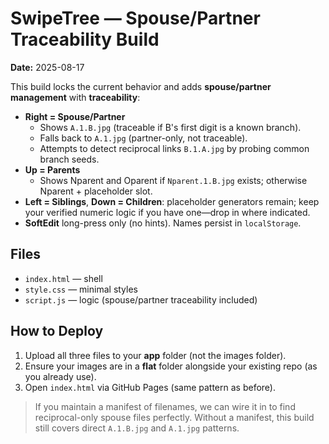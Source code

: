 # SwipeTree — Spouse/Partner Traceability Build
**Date:** 2025-08-17

This build locks the current behavior and adds **spouse/partner management** with **traceability**:

- **Right = Spouse/Partner**
  - Shows `A.1.B.jpg` (traceable if B's first digit is a known branch).
  - Falls back to `A.1.jpg` (partner-only, not traceable).
  - Attempts to detect reciprocal links `B.1.A.jpg` by probing common branch seeds.
- **Up = Parents**
  - Shows Nparent and Oparent if `Nparent.1.B.jpg` exists; otherwise Nparent + placeholder slot.
- **Left = Siblings**, **Down = Children**: placeholder generators remain; keep your verified numeric logic if you have one—drop in where indicated.
- **SoftEdit** long-press only (no hints). Names persist in `localStorage`.

## Files
- `index.html` — shell
- `style.css` — minimal styles
- `script.js` — logic (spouse/partner traceability included)

## How to Deploy
1. Upload all three files to your **app** folder (not the images folder).
2. Ensure your images are in a **flat** folder alongside your existing repo (as you already use).
3. Open `index.html` via GitHub Pages (same pattern as before).

> If you maintain a manifest of filenames, we can wire it in to find reciprocal-only spouse files perfectly. Without a manifest, this build still covers direct `A.1.B.jpg` and `A.1.jpg` patterns.
